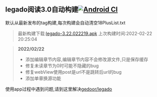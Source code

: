 ## legado阅读3.0自动构建[![Android CI](https://github.com/10bits/gedoor-Build/workflows/Android%20CI/badge.svg)](https://github.com/10bits/gedoor-Build/actions)

默认从最新发布的tag构建,每次构建会自动清空18PlusList.txt

> 最新构建下载:[legado-3.22.022219.apk](https://github.com/crby2333/gedoor-Build/releases/download/legado-3.22.022219/legado-3.22.022219.apk) 上次构建时间:2022-02-22 20:25:04
<!--start-->
> **2022/02/22**
> 
> * 添加编辑章节内容,编辑章节内容不会修改源文件,只是保存缓存
> * 修复未读章节为0时可能不隐藏的bug
> * 修复webView使用post是url不是跳转后url的bug
> * 添加单章换源功能
<!--end-->
  
使用app过程中遇到问题,请到这里解决[gedoor/legado](https://github.com/gedoor/legado/issues)

